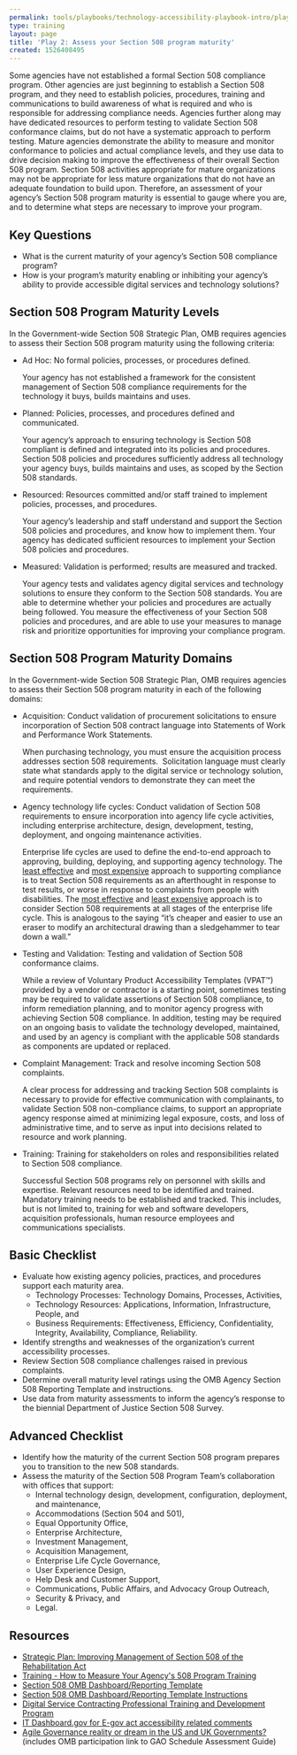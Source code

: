```yaml
---
permalink: tools/playbooks/technology-accessibility-playbook-intro/play02/
type: training
layout: page
title: 'Play 2: Assess your Section 508 program maturity'
created: 1526408495
---
```


Some agencies have not established a formal Section 508 compliance program. Other agencies are just beginning to establish a Section 508 program, and they need to establish policies, procedures, training and communications to build awareness of what is required and who is responsible for addressing compliance needs. Agencies further along may have dedicated resources to perform testing to validate Section 508 conformance claims, but do not have a systematic approach to perform testing. Mature agencies demonstrate the ability to measure and monitor conformance to policies and actual compliance levels, and they use data to drive decision making to improve the effectiveness of their overall Section 508 program. Section 508 activities appropriate for mature organizations may not be appropriate for less mature organizations that do not have an adequate foundation to build upon. Therefore, an assessment of your agency&rsquo;s Section 508 program maturity is essential to gauge where you are, and to determine what steps are necessary to improve your program.

## Key Questions

  * What is the current maturity of your agency&rsquo;s Section 508 compliance program?
  * How is your program&rsquo;s maturity enabling or inhibiting your agency&rsquo;s ability to provide accessible digital services and technology solutions?

## Section 508 Program Maturity Levels

In the Government-wide Section 508 Strategic Plan, OMB requires agencies to assess their Section 508 program maturity using the following criteria:

  * Ad Hoc: No formal policies, processes, or procedures defined.<p class="rteindent1">
      Your agency has not established a framework for the consistent management of Section 508 compliance requirements for the technology it buys, builds maintains and uses.

  * Planned: Policies, processes, and procedures defined and communicated.<p class="rteindent1">
      Your agency&rsquo;s approach to ensuring technology is Section 508 compliant is defined and integrated into its policies and procedures. Section 508 policies and procedures sufficiently address all technology your agency buys, builds maintains and uses, as scoped by the Section 508 standards.

  * Resourced: Resources committed and/or staff trained to implement policies, processes, and procedures.<p class="rteindent1">
      Your agency&rsquo;s leadership and staff understand and support the Section 508 policies and procedures, and know how to implement them. Your agency has dedicated sufficient resources to implement your Section 508 policies and procedures.

  * Measured: Validation is performed; results are measured and tracked.<p class="rteindent1">
      Your agency tests and validates agency digital services and technology solutions to ensure they conform to the Section 508 standards. You are able to determine whether your policies and procedures are actually being followed. You measure the effectiveness of your Section 508 policies and procedures, and are able to use your measures to manage risk and prioritize opportunities for improving your compliance program.

## Section 508 Program Maturity Domains

In the Government-wide Section 508 Strategic Plan, OMB requires agencies to assess their Section 508 program maturity in each of the following domains:

  * Acquisition: Conduct validation of procurement solicitations to ensure incorporation of Section 508 contract language into Statements of Work and Performance Work Statements.<p class="rteindent1">
      When purchasing technology, you must ensure the acquisition process addresses section 508 requirements. &nbsp;Solicitation language must clearly state what standards apply to the digital service or technology solution, and require potential vendors to demonstrate they can meet the requirements.

  * Agency technology life cycles: Conduct validation of Section 508 requirements to ensure incorporation into agency life cycle activities, including enterprise architecture, design, development, testing, deployment, and ongoing maintenance activities.<p class="rteindent1">
      Enterprise life cycles are used to define the end-to-end approach to approving, building, deploying, and supporting agency technology. The <u>least effective</u> and <u>most expensive</u> approach to supporting compliance is to treat Section 508 requirements as an afterthought in response to test results, or worse in response to complaints from people with disabilities. The <u>most effective</u> and <u>least expensive</u> approach is to consider Section 508 requirements at all stages of the enterprise life cycle. This is analogous to the saying &ldquo;it&rsquo;s cheaper and easier to use an eraser to modify an architectural drawing than a sledgehammer to tear down a wall.&rdquo;

  * Testing and Validation: Testing and validation of Section 508 conformance claims.<p class="rteindent1">
      While a review of Voluntary Product Accessibility Templates (VPAT&trade;) provided by a vendor or contractor is a starting point, sometimes testing may be required to validate assertions of Section 508 compliance, to inform remediation planning, and to monitor agency progress with achieving Section 508 compliance. In addition, testing may be required on an ongoing basis to validate the technology developed, maintained, and used by an agency is compliant with the applicable 508 standards as components are updated or replaced.

  * Complaint Management: Track and resolve incoming Section 508 complaints.<p class="rteindent1">
      A clear process for addressing and tracking Section 508 complaints is necessary to provide for effective communication with complainants, to validate Section 508 non-compliance claims, to support an appropriate agency response aimed at minimizing legal exposure, costs, and loss of administrative time, and to serve as input into decisions related to resource and work planning.

  * Training: Training for stakeholders on roles and responsibilities related to Section 508 compliance.<p class="rteindent1">
      Successful Section 508 programs rely on personnel with skills and expertise. Relevant resources need to be identified and trained. Mandatory training needs to be established and tracked. This includes, but is not limited to, training for web and software developers, acquisition professionals, human resource employees and communications specialists.

## Basic Checklist

  * Evaluate how existing agency policies, practices, and procedures support each maturity area.
      * Technology Processes: Technology Domains, Processes, Activities,
      * Technology Resources: Applications, Information, Infrastructure, People, and
      * Business Requirements: Effectiveness, Efficiency, Confidentiality, Integrity, Availability, Compliance, Reliability.
  * Identify strengths and weaknesses of the organization&rsquo;s current accessibility processes.
  * Review Section 508 compliance challenges raised in previous complaints.
  * Determine overall maturity level ratings using the OMB Agency Section 508 Reporting Template and instructions.
  * Use data from maturity assessments to inform the agency&rsquo;s response to the biennial Department of Justice Section 508 Survey.

## Advanced Checklist

  * Identify how the maturity of the current Section 508 program prepares you to transition to the new 508 standards.
  * Assess the maturity of the Section 508 Program Team&rsquo;s collaboration with offices that support:
      * Internal technology design, development, configuration, deployment, and maintenance,
      * Accommodations (Section 504 and 501),
      * Equal Opportunity Office,
      * Enterprise Architecture,
      * Investment Management,
      * Acquisition Management,
      * Enterprise Life Cycle Governance,
      * User Experience Design,
      * Help Desk and Customer Support,
      * Communications, Public Affairs, and Advocacy Group Outreach,
      * Security & Privacy, and
      * Legal.

## Resources

  * [Strategic Plan: Improving Management of Section 508 of the Rehabilitation Act][1]
  * [Training - How to Measure Your Agency's 508 Program Training][2]
  * [Section 508 OMB Dashboard/Reporting Template][3]
  * [Section 508 OMB Dashboard/Reporting Template Instructions][4]
  * [Digital Service Contracting Professional Training and Development Program][5]
  * [IT Dashboard.gov for E-gov act accessibility related comments][6]
  * [Agile Governance reality or dream in the US and UK Governments?][7] (includes OMB participation link to GAO Schedule Assessment Guide)

&nbsp;

 [1]: https://assets.section508.gov/files/strategic-plan-508-compliance.pdf
 [2]: https://assets.section508.gov/files/FINAL_16to9_OMB_YOUR_PROGRAM_MEASURES.PPTX
 [3]: https://assets.section508.gov/files/S508TEMPLATE120816EXT2_1.pdf
 [4]: {{site.baseurl}}/manage/reporting
 [5]: https://www.challenge.gov/challenge/digital-service-contracting-professional-training-and-development-program-challenge-2/
 [6]: https://itdashboard.gov/
 [7]: https://www.youtube.com/watch?list=PLQzq_ylfBVzKM1ZC_900nvea6uxkeAOVS&v=Wp92Vq3yTrU